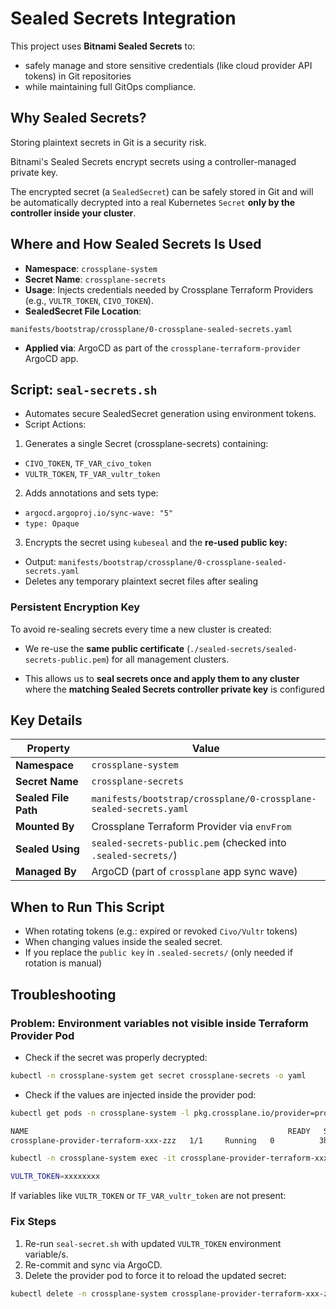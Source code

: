 # Sealed Secrets Integration

This project uses **Bitnami Sealed Secrets** to:

- safely manage and store sensitive credentials (like cloud provider API tokens) in Git repositories
- while maintaining full GitOps compliance.

## Why Sealed Secrets?

Storing plaintext secrets in Git is a security risk.

Bitnami's Sealed Secrets encrypt secrets using a controller-managed private key.

The encrypted secret (a `SealedSecret`) can be safely stored in Git and will be automatically decrypted into a real Kubernetes `Secret` **only by the controller inside your cluster**.

## Where and How Sealed Secrets Is Used

* **Namespace**: `crossplane-system`
* **Secret Name**: `crossplane-secrets`
* **Usage**: Injects credentials needed by Crossplane Terraform Providers (e.g., `VULTR_TOKEN`, `CIVO_TOKEN`).
* **SealedSecret File Location**:

```
manifests/bootstrap/crossplane/0-crossplane-sealed-secrets.yaml
```

* **Applied via**: ArgoCD as part of the `crossplane-terraform-provider` ArgoCD app.

## Script: `seal-secrets.sh`

- Automates secure SealedSecret generation using environment tokens.
- Script Actions:

1. Generates a single Secret (crossplane-secrets) containing:

- `CIVO_TOKEN`, `TF_VAR_civo_token`
- `VULTR_TOKEN`, `TF_VAR_vultr_token`

2. Adds annotations and sets type:

- `argocd.argoproj.io/sync-wave: "5"`
- `type: Opaque`

3. Encrypts the secret using `kubeseal` and the **re-used public key:**

- Output: `manifests/bootstrap/crossplane/0-crossplane-sealed-secrets.yaml`
- Deletes any temporary plaintext secret files after sealing

### Persistent Encryption Key

To avoid re-sealing secrets every time a new cluster is created:

- We re-use the **same public certificate** (`./sealed-secrets/sealed-secrets-public.pem`) for all management clusters.

- This allows us to **seal secrets once and apply them to any cluster** where the **matching Sealed Secrets controller private key** is configured

##  Key Details

| Property             | Value                                                             |
| -------------------- | ----------------------------------------------------------------- |
| **Namespace**        | `crossplane-system`                                               |
| **Secret Name**      | `crossplane-secrets`                                              |
| **Sealed File Path** | `manifests/bootstrap/crossplane/0-crossplane-sealed-secrets.yaml` |
| **Mounted By**       | Crossplane Terraform Provider via `envFrom`                       |
| **Sealed Using**     | `sealed-secrets-public.pem` (checked into `.sealed-secrets/`)     |
| **Managed By**       | ArgoCD (part of `crossplane` app sync wave)                       |

## When to Run This Script

- When rotating tokens (e.g.: expired or revoked `Civo/Vultr` tokens)
- When changing values inside the sealed secret.
- If you replace the `public key` in `.sealed-secrets/` (only needed if rotation is manual)

## Troubleshooting

### Problem: Environment variables not visible inside Terraform Provider Pod

- Check if the secret was properly decrypted:

```sh
kubectl -n crossplane-system get secret crossplane-secrets -o yaml
```

- Check if the values are injected inside the provider pod:

```sh
kubectl get pods -n crossplane-system -l pkg.crossplane.io/provider=provider-terraform

NAME                                                          READY   STATUS    RESTARTS   AGE
crossplane-provider-terraform-xxx-zzz   1/1     Running   0          3h29m
```

```sh
kubectl -n crossplane-system exec -it crossplane-provider-terraform-xxx-zzz -- env | grep VULTR

VULTR_TOKEN=xxxxxxxx
```

If variables like `VULTR_TOKEN` or `TF_VAR_vultr_token` are not present:

### Fix Steps

1. Re-run `seal-secret.sh` with updated `VULTR_TOKEN` environment variable/s.
2. Re-commit and sync via ArgoCD.
3. Delete the provider pod to force it to reload the updated secret:

```sh
kubectl delete -n crossplane-system crossplane-provider-terraform-xxx-zzz -l pkg.crossplane.io/provider=provider-terraform
```
